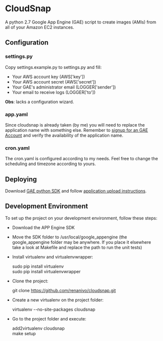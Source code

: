 CloudSnap
=========

A python 2.7 Google App Engine (GAE) script to create images (AMIs) from all of your Amazon EC2 instances.

Configuration
-------------

### settings.py

Copy settings.example.py to settings.py and fill:

- Your AWS account key (AWS['key'])
- Your AWS account secret (AWS['secret'])
- Your GAE's administrator email (LOGGER['sender'])
- Your email to receive logs (LOGGER['to'])

**Obs**: lacks a configuration wizard.

### app.yaml

Since cloudsnap is already taken (by me) you will need to replace the application name with something else. Remember to [signup for an GAE Account](https://appengine.google.com/) and verify the availability of the application name.


### cron.yaml

The cron.yaml is configured according to my needs. Feel free to change the scheduling and timezone according to yours.

Deploying
----------

Download [GAE python SDK](http://code.google.com/appengine/downloads.html#Google_App_Engine_SDK_for_Python) and follow [application upload instructions](http://code.google.com/appengine/docs/python/gettingstarted/uploading.html).


Development Environment
-----------------------

To set up the project on your development environment, follow these steps:

- Download the APP Engine SDK
- Move the SDK folder to /usr/local/google_appengine (the google_appengine folder may be anywhere. If you place it elsewhere take a look at Makefile and replace the path to run the unit tests)
- Install virtualenv and virtualenvwrapper:  

    sudo pip install virtualenv  
    sudo pip install virtualenvwrapper  

- Clone the project:  

    git clone https://github.com/renanivo/cloudsnap.git  

- Create a new virtualenv on the project folder:  

    virtualenv --no-site-packages cloudsnap  

- Go to the project folder and execute:  

    add2virtualenv cloudsnap  
    make setup  

